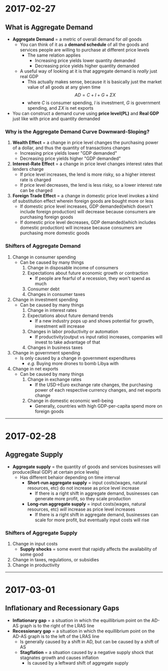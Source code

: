 # 2017-02-27

## What is Aggregate Demand
- **Aggregate Demand** = a metric of overall demand for *all* goods
    * You can think of it as a **demand schedule** of all the goods and services people are willing to purchase at different price levels
        + The same relation applies
            - Increasing price yields lower quantity demanded
            - Decreasing price yields higher quantity demanded
    * A useful way of looking at it is that aggregate demand is *really* just real GDP
        + This actually makes sense, because it is basically just the market value of all goods at any given time
$$ AD = C + I + G + \Sigma X $$
        + where $C$ is consumer spending, $I$ is investment, $G$ is government spending, and $\Sigma X$ is net exports
- You can construct a demand curve using **price level(PL)** and **Real GDP** just like with price and quantity demanded

### Why is the Aggregate Demand Curve Downward-Sloping?
1. **Wealth Effect** = a change in price level changes the purchasing power of a dollar, and thus the quantity of transactions changes
    * Increasing price yields lower "GDP demanded"
    * Decreasing price yields higher "GDP demanded"
2. **Interest-Rate Effect** = a change in price level changes interest rates that lenders charge
    * If price level increases, the lend is more risky, so a higher interest rate is charged
    * If price level decreases, the lend is less risky, so a lower interest rate can be charged
3. **Foreign Trade Effect** = a change in domestic price level invokes a kind of substitution effect wherein foreign goods are bought more or less
    * If domestic price level increases, GDP demanded(which doesn't include foreign production) will decrease because consumers are purchasing foreign goods
    * If domestic price level decreases, GDP demanded(which includes domestic production) will increase because consumers are purchasing more domestic goods

### Shifters of Aggregate Demand
1. Change in consumer spending
    * Can be caused by many things
        1. Change in disposable income of consumers
        2. Expectations about future economic growth or contraction
            + If people are fearful of a recession, they won't spend as much
        3. Consumer debt
        4. Changes in consumer taxes
2. Change in investment spending
    * Can be caused by many things
        1. Change in interest rates
        2. Expectations about future demand trends
            * If a new industry pops up and shows potential for growth, investment will increase
        3. Changes in labor productivity or automation
            * If productivity(output vs input ratio) increases, companies will invest to take advantage of that
        4. Changes in business taxes
3. Change in government spending
    * Is only caused by a change in government expenditures
        + *e.g.* Buying more drones to bomb Libya with
4. Change in net exports
    * Can be caused by many things
        1. Change in exchange rates
            * If the USD->Euro exchange rate changes, the purchasing power of each respective currency changes, and net exports change
        2. Change in domestic economic well-being
            * Generally, countries with high GDP-per-capita spend more on foreign goods

---

# 2017-02-28

## Aggregate Supply
- **Aggregate supply** = the quantity of goods and services businesses will produce(Real GDP) at certain price levelsj
    * Has different behaior depending on time interval
        + **Short-run aggregate supply** = input costs(wages, natural resources, etc) do not increase as price level increase
            - If there is a right shift in aggregate demand, businesses can generate more profit, so they scale production
        + **Long-run aggregate supply** = input costs(wages, natural resources, etc) *will* increase as price level increases
            - If there is a right shift in aggregate demand, businesses can scale for more profit, but eventually input costs will rise

### Shifters of Aggregate Supply
1. Change in input costs
    * **Supply shocks** = some event that rapidly affects the availability of some good
2. Change in taxes, regulations, or subsidies
3. Change in productivity

---

# 2017-03-01

## Inflationary and Recessionary Gaps
- **Inflationary gap** = a situation in which the equillibrium point on the AD-AS graph is to the right of the LRAS line
- **Recessionary gap** = a situation in which the equillibrium point on the AD-AS graph is to the left of the LRAS line
    * Is generally caused by a shift in AD, but can be caused by a shift of AS
    * **Stagflation** = a situation caused by a negative supply shock that stagnates growth and causes inflation
        + Is caused by a leftward shift of aggregate supply
